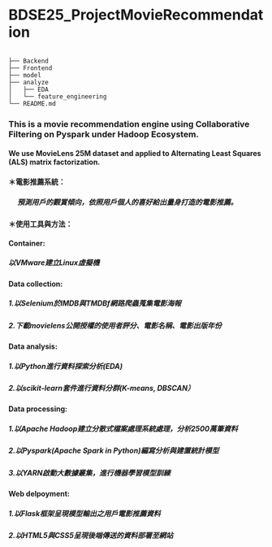 # BDSE25_ProjectMovieRecommendation
```

├── Backend
├── Frontend
├── model
├── analyze
│   ├── EDA
│   └── feature_engineering   
└── README.md
```     
### This is a movie recommendation engine using Collaborative Filtering on Pyspark under Hadoop Ecosystem.
#### We use MovieLens 25M dataset and applied to Alternating Least Squares (ALS) matrix factorization.

#### ＊電影推薦系統：
##### &emsp; 預測用戶的觀賞傾向，依照用戶個人的喜好給出量身打造的電影推薦。
#### ＊使用工具與方法：
####   Container:
#####    以VMware建立Linux虛擬機
####   Data collection:
#####     1.以Selenium於IMDB與TMDBf網路爬蟲蒐集電影海報
#####     2.下載movielens公開授權的使用者評分、電影名稱、電影出版年份
####   Data analysis:
#####     1.以Python進行資料探索分析(EDA)
#####     2.以scikit-learn套件進行資料分群(K-means, DBSCAN）
####   Data processing:
#####     1.以Apache Hadoop建立分散式檔案處理系統處理，分析2500萬筆資料
#####     2.以Pyspark(Apache Spark in Python)編寫分析與建置統計模型
#####     3.以YARN啟動大數據叢集，進行機器學習模型訓練
####   Web delpoyment:
#####     1.以Flask框架呈現模型輸出之用戶電影推薦資料
#####     2.以HTML5與CSS5呈現後端傳送的資料部署至網站
